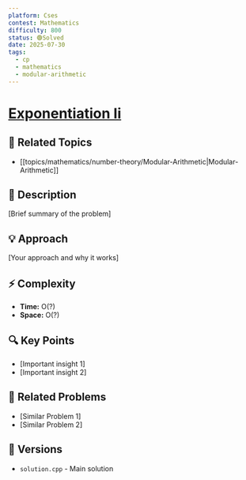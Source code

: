 ```yaml
---
platform: Cses
contest: Mathematics
difficulty: 800
status: 🟢Solved
date: 2025-07-30
tags:
  - cp
  - mathematics
  - modular-arithmetic
---
```

# [Exponentiation Ii](link)

## 📓 Related Topics
- [[topics/mathematics/number-theory/Modular-Arithmetic|Modular-Arithmetic]]

## 📖 Description
[Brief summary of the problem]

## 💡 Approach
[Your approach and why it works]

## ⚡ Complexity
- **Time:** O(?)
- **Space:** O(?)

## 🔍 Key Points
- [Important insight 1]
- [Important insight 2]

## 🔗 Related Problems
- [Similar Problem 1]
- [Similar Problem 2]

## 🔄 Versions
- `solution.cpp` - Main solution 
